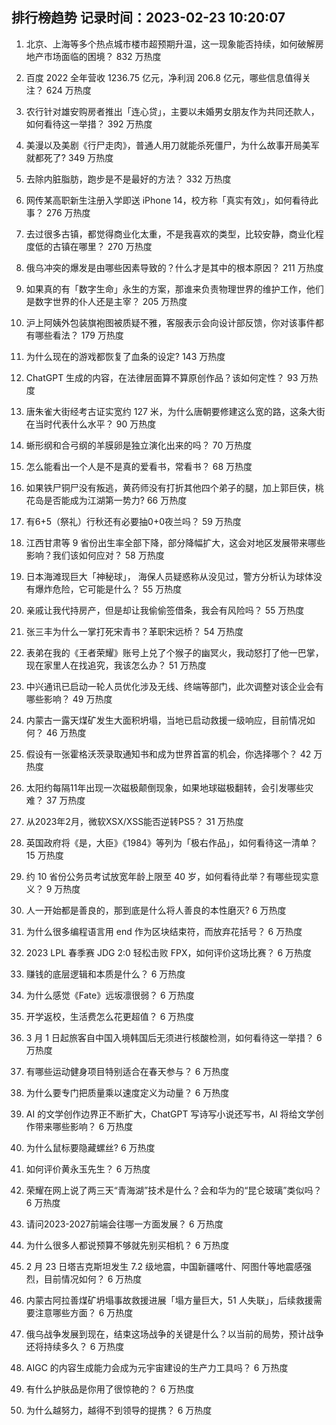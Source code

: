 
## 排行榜趋势 记录时间：2023-02-23 10:20:07
  
  1. 北京、上海等多个热点城市楼市超预期升温，这一现象能否持续，如何破解房地产市场面临的困境？ 832 万热度
    
  2. 百度 2022 全年营收 1236.75 亿元，净利润 206.8 亿元，哪些信息值得关注？ 624 万热度
    
  3. 农行针对雄安购房者推出「连心贷」，主要以未婚男女朋友作为共同还款人，如何看待这一举措？ 392 万热度
    
  4. 美漫以及美剧《行尸走肉》，普通人用刀就能杀死僵尸，为什么故事开局美军就都死了? 349 万热度
    
  5. 去除内脏脂肪，跑步是不是最好的方法？ 332 万热度
    
  6. 网传某高职新生注册入学即送 iPhone 14，校方称「真实有效」，如何看待此事？ 276 万热度
    
  7. 去过很多古镇，都觉得商业化太重，不是我喜欢的类型，比较安静，商业化程度低的古镇在哪里？ 270 万热度
    
  8. 俄乌冲突的爆发是由哪些因素导致的？什么才是其中的根本原因？ 211 万热度
    
  9. 如果真的有「数字生命」永生的方案，那谁来负责物理世界的维护工作，他们是数字世界的仆人还是主宰？ 205 万热度
    
  10. 沪上阿姨外包装旗袍图被质疑不雅，客服表示会向设计部反馈，你对该事件都有哪些看法？ 179 万热度
    
  11. 为什么现在的游戏都恢复了血条的设定? 143 万热度
    
  12. ChatGPT 生成的内容，在法律层面算不算原创作品？该如何定性？ 93 万热度
    
  13. 唐朱雀大街经考古证实宽约 127 米，为什么唐朝要修建这么宽的路，这条大街在当时代表什么水平？ 90 万热度
    
  14. 蜥形纲和合弓纲的羊膜卵是独立演化出来的吗？ 70 万热度
    
  15. 怎么能看出一个人是不是真的爱看书，常看书？ 68 万热度
    
  16. 如果铁尸铜尸没有叛逃，黄药师没有打折其他四个弟子的腿，加上郭巨侠，桃花岛是否能成为江湖第一势力? 66 万热度
    
  17. 有6+5（祭礼）行秋还有必要抽0+0夜兰吗？ 59 万热度
    
  18. 江西甘肃等 9 省份出生率全部下降，部分降幅扩大，这会对地区发展带来哪些影响？我们该如何应对？ 58 万热度
    
  19. 日本海滩现巨大「神秘球」， 海保人员疑惑称从没见过，警方分析认为球体没有爆炸危险，它可能是什么？ 55 万热度
    
  20. 亲戚让我代持房产，但是却让我偷偷签借条，我会有风险吗？ 55 万热度
    
  21. 张三丰为什么一掌打死宋青书？革职宋远桥？ 54 万热度
    
  22. 表弟在我的《王者荣耀》账号上兑了个猴子的幽冥火，我动怒打了他一巴掌，现在家里人在找追究，我该怎么办？ 51 万热度
    
  23. 中兴通讯已启动一轮人员优化涉及无线、终端等部门，此次调整对该企业会有哪些影响？ 49 万热度
    
  24. 内蒙古一露天煤矿发生大面积坍塌，当地已启动救援一级响应，目前情况如何？ 46 万热度
    
  25. 假设有一张霍格沃茨录取通知书和成为世界首富的机会，你选择哪个？ 42 万热度
    
  26. 太阳约每隔11年出现一次磁极颠倒现象，如果地球磁极翻转，会引发哪些灾难？ 37 万热度
    
  27. 从2023年2月，微软XSX/XSS能否逆转PS5？ 31 万热度
    
  28. 英国政府将《是，大臣》《1984》等列为「极右作品」，如何看待这一清单？ 15 万热度
    
  29. 约 10 省份公务员考试放宽年龄上限至 40 岁，如何看待此举？有哪些现实意义？ 9 万热度
    
  30. 人一开始都是善良的，那到底是什么将人善良的本性磨灭? 6 万热度
    
  31. 为什么很多编程语言用 end 作为区块结束符，而放弃花括号？ 6 万热度
    
  32. 2023 LPL 春季赛 JDG 2:0 轻松击败 FPX，如何评价这场比赛？ 6 万热度
    
  33. 赚钱的底层逻辑和本质是什么？ 6 万热度
    
  34. 为什么感觉《Fate》远坂凛很弱？ 6 万热度
    
  35. 开学返校，生活费怎么花更超值？ 6 万热度
    
  36. 3 月 1 日起旅客自中国入境韩国后无须进行核酸检测，如何看待这一举措？ 6 万热度
    
  37. 有哪些运动健身项目特别适合在春天参与？ 6 万热度
    
  38. 为什么要专门把质量乘以速度定义为动量？ 6 万热度
    
  39. AI 的文学创作边界正不断扩大，ChatGPT 写诗写小说还写书，AI 将给文学创作带来哪些影响？ 6 万热度
    
  40. 为什么鼠标要隐藏螺丝? 6 万热度
    
  41. 如何评价黄永玉先生？ 6 万热度
    
  42. 荣耀在网上说了两三天“青海湖”技术是什么？会和华为的“昆仑玻璃”类似吗？ 6 万热度
    
  43. 请问2023-2027前端会往哪一方面发展？ 6 万热度
    
  44. 为什么很多人都说预算不够就先别买相机？ 6 万热度
    
  45. 2 月 23 日塔吉克斯坦发生 7.2 级地震，中国新疆喀什、阿图什等地震感强烈，目前情况如何？ 6 万热度
    
  46. 内蒙古阿拉善煤矿坍塌事故救援进展「塌方量巨大，51 人失联」，后续救援需要注意哪些方面？ 6 万热度
    
  47. 俄乌战争发展到现在，结束这场战争的关键是什么？以当前的局势，预计战争还将持续多久？ 6 万热度
    
  48. AIGC 的内容生成能力会成为元宇宙建设的生产力工具吗？ 6 万热度
    
  49. 有什么护肤品是你用了很惊艳的？ 6 万热度
    
  50. 为什么越努力，越得不到领导的提携？ 6 万热度
    